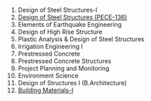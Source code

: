 1. Design of Steel Structures-I
2. [Design of Steel Structures (PECE-136)](Sessions.md)
3. Elements of Earthquake Engineering
4. Design of High Rise Structure
5. Plastic Analysis & Design of Steel Structures
6. Irrigation Engineering I
7. Prestressed Concrete
8. Prestressed Concrete Structures
9. Project Planning and Monitoring
10. Environment Science
11. Design of Structures I (B.Architecture)
12. [Building Materials-I](BuildingMaterials-I.md)
